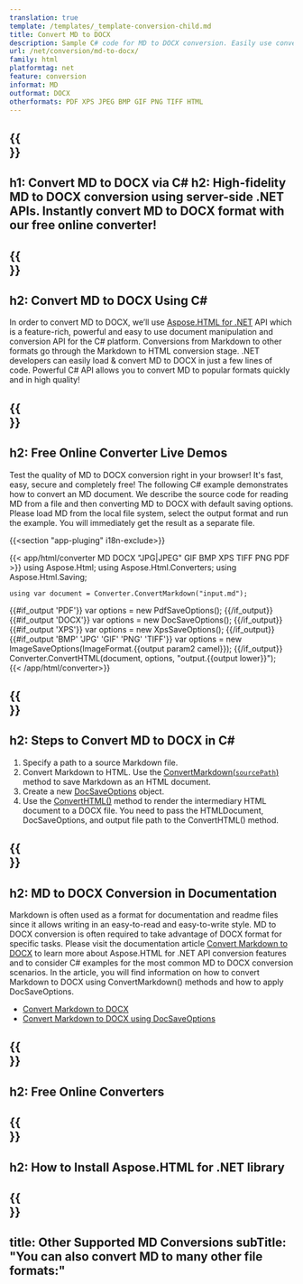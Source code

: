 ```yaml
---
translation: true
template: /templates/_template-conversion-child.md
title: Convert MD to DOCX
description: Sample C# code for MD to DOCX conversion. Easily use converter API within ASP.NET or any .NET application. Try online MD to DOCX Converter for free!
url: /net/conversion/md-to-docx/
family: html
platformtag: net
feature: conversion
informat: MD
outformat: DOCX
otherformats: PDF XPS JPEG BMP GIF PNG TIFF HTML
---
```


{{<section banner>}}
---
h1: Convert MD to DOCX via C#
h2: High-fidelity MD to DOCX conversion using server-side .NET APIs. Instantly convert MD to DOCX format with our free online converter!
---

{{<section overview>}}
---
h2: Convert MD to DOCX Using C#
---

In order to convert MD to DOCX, we’ll use [Aspose.HTML for .NET](https://products.aspose.com/html/{{lang.url-fragment}}net/) API which is a feature-rich, powerful and easy to use document manipulation and conversion API for the C# platform. Conversions from Markdown to other formats go through the Markdown to HTML conversion stage. .NET developers can easily load & convert MD to DOCX in just a few lines of code. Powerful C# API allows you to convert MD to popular formats quickly and in high quality!

{{<section demos>}}
---
h2: Free Online Converter Live Demos
---

Test the quality of MD to DOCX conversion right in your browser! It's fast, easy, secure and completely free! The following C# example demonstrates how to convert an MD document. We describe the source code for reading MD from a file and then converting MD to DOCX with default saving options. Please load MD from the local file system, select the output format and run the example. You will immediately get the result as a separate file.

{{<section "app-pluging" i18n-exclude>}}

{{< app/html/converter MD DOCX "JPG|JPEG" GIF BMP XPS TIFF PNG PDF >}}
using Aspose.Html;
using Aspose.Html.Converters;
using Aspose.Html.Saving;

    using var document = Converter.ConvertMarkdown("input.md");
{{#if_output 'PDF'}}
    var options = new PdfSaveOptions();
{{/if_output}}
{{#if_output 'DOCX'}}
    var options = new DocSaveOptions();
{{/if_output}}
{{#if_output 'XPS'}}
    var options = new XpsSaveOptions();
{{/if_output}}
{{#if_output 'BMP' 'JPG' 'GIF' 'PNG' 'TIFF'}}
    var options = new ImageSaveOptions(ImageFormat.{{output param2 camel}});
{{/if_output}}
    Converter.ConvertHTML(document, options, "output.{{output lower}}");   
{{< /app/html/converter>}}


{{<section steps>}}
---
h2: Steps to Convert MD to DOCX in C#
---

1.  Specify a path to a source Markdown file.
1.  Convert Markdown to HTML. Use the [ConvertMarkdown(`sourcePath`)](https://reference.aspose.com/html/net/aspose.html.converters/converter/convertmarkdown/#convertmarkdown_4) method to save Markdown as an HTML document.
1.  Create a new [DocSaveOptions](https://reference.aspose.com/html/net/aspose.html.saving/docsaveoptions/) object.
1.  Use the [ConvertHTML()](https://reference.aspose.com/html/net/aspose.html.converters/converter/converthtml/) method to render the intermediary HTML document to a DOCX file. You need to pass the HTMLDocument, DocSaveOptions, and output file path to the ConvertHTML() method.

{{<section documentation>}}
---
h2: MD to DOCX Conversion in Documentation
---

Markdown is often used as a format for documentation and readme files since it allows writing in an easy-to-read and easy-to-write style. MD to DOCX conversion is often required to take advantage of DOCX format for specific tasks. Please visit the documentation article [Convert Markdown to DOCX](https://docs.aspose.com/html/net/converting-between-formats/markdown-to-docx/) to learn more about Aspose.HTML for .NET API conversion features and to consider C# examples for the most common MD to DOCX conversion scenarios. In the article, you will find information on how to convert Markdown to DOCX using ConvertMarkdown() methods and how to apply DocSaveOptions.

 - <a href="https://docs.aspose.com/html/net/converting-between-formats/markdown-to-docx/#convert-markdown-to-docx" target="_blank">Convert Markdown to DOCX</a>
 - <a href="https://docs.aspose.com/html/net/converting-between-formats/markdown-to-docx/#convert-markdown-to-docx-using-docsaveoptions" target="_blank">Convert Markdown to DOCX using DocSaveOptions</a>

{{<section online-converters>}}
---
h2: Free Online Converters
---

{{<section get-started>}}
---
h2: How to Install Aspose.HTML for .NET library
---

{{<section other-conversions>}}
---
title: Other Supported MD Conversions
subTitle: "You can also convert MD to many other file formats:"
---